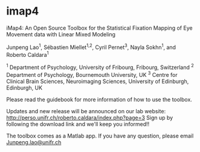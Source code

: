 # imap4
iMap4: An Open Source Toolbox for the Statistical Fixation Mapping of Eye Movement data with Linear Mixed Modeling

Junpeng Lao<sup>1</sup>, Sébastien Miellet<sup>1,2</sup>, Cyril Pernet<sup>3</sup>, Nayla Sokhn<sup>1</sup>, and Roberto Caldara<sup>1</sup>

<sup>1</sup> Department of Psychology, University of Fribourg, Fribourg, Switzerland
<sup>2</sup> Department of Psychology, Bournemouth University, UK
<sup>3</sup> Centre for Clinical Brain Sciences, Neuroimaging Sciences, University of Edinburgh, Edinburgh, UK

Please read the guidebook for more information of how to use the toolbox.

Updates and new release will be announced on our lab website: http://perso.unifr.ch/roberto.caldara/index.php?page=3 
Sign up by following the download link and we'll keep you informed!! 

The toolbox comes as a Matlab app. If you have any question, please email Junpeng.lao@unifr.ch
